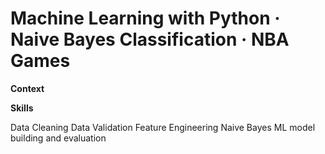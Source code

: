 # Machine Learning with Python · Naive Bayes Classification · NBA Games

**Context**


**Skills**

Data Cleaning
Data Validation
Feature Engineering
Naive Bayes ML model building and evaluation
